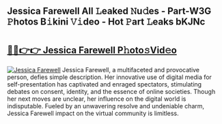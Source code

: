 ## Jessica Farewell All 𝙻eaked 𝙽u𝚍es - Part-W3G 𝙿hotos B𝚒kini 𝚅𝚒deo - Hot 𝙿art 𝙻eaks bKJNc

# <h2><a href="http://ld13b2.urlbe.top/?page=Jessica+Farewell">🔗🔗👉👉 Jessica Farewell P𝚑oto𝚜Vid𝚎o</a></h2>

[![Jessica Farewell](https://i.imgur.com/eBuTRDB.gif)](http://ld13b2.urlbe.top/?page=Jessica+Farewell)
Jessica Farewell, a multifaceted and provocative person, defies simple description. Her innovative use of digital media for self-presentation has captivated and enraged spectators, stimulating debates on consent, identity, and the essence of online societies. Though her next moves are unclear, her influence on the digital world is indisputable. Fueled by an unwavering resolve and undeniable charm, Jessica Farewell impact on the virtual community is limitless.
